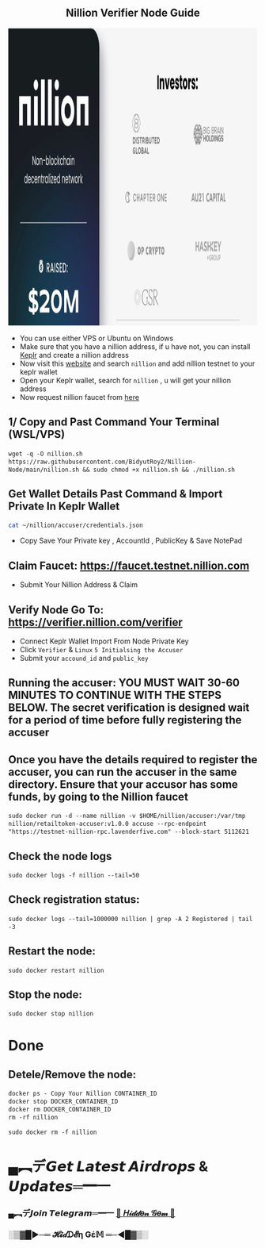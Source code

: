 <h2 align=center> Nillion Verifier Node Guide </h2>

<p align="center">
<img src='photo_2024-08-29_14-57-45.jpg' style="width:1000px;height:600px;">
</p>


- You can use either VPS or Ubuntu on Windows
- Make sure that you have a nillion address, if u have not, you can install [Keplr](https://chromewebstore.google.com/detail/keplr/dmkamcknogkgcdfhhbddcghachkejeap) and create a nillion address
- Now visit this [website](https://chains.keplr.app) and search `nillion` and add nillion testnet to your keplr wallet
- Open your Keplr wallet, search for `nillion` , u will get your nillion address
- Now request nillion faucet from [here](https://faucet.testnet.nillion.com/)

## 1/ Copy and Past Command Your Terminal (WSL/VPS)

```
wget -q -O nillion.sh https://raw.githubusercontent.com/BidyutRoy2/Nillion-Node/main/nillion.sh && sudo chmod +x nillion.sh && ./nillion.sh
```

## Get Wallet Details Past Command & Import Private In Keplr Wallet

```bash
cat ~/nillion/accuser/credentials.json
```
- Copy Save Your Private key , AccountId , PublicKey & Save NotePad

## Claim Faucet: https://faucet.testnet.nillion.com
- Submit Your Nillion Address & Claim

## Verify Node Go To: https://verifier.nillion.com/verifier

- Connect Keplr Wallet Import From Node Private Key
- Click `Verifier` & `Linux` `5 Initialsing the Accuser`
- Submit your `accound_id` and `public_key`

## Running the accuser: YOU MUST WAIT 30-60 MINUTES TO CONTINUE WITH THE STEPS BELOW. The secret verification is designed wait for a period of time before fully registering the accuser


## Once you have the details required to register the accuser, you can run the accuser in the same directory. Ensure that your accusor has some funds, by going to the Nillion faucet

```
sudo docker run -d --name nillion -v $HOME/nillion/accuser:/var/tmp nillion/retailtoken-accuser:v1.0.0 accuse --rpc-endpoint "https://testnet-nillion-rpc.lavenderfive.com" --block-start 5112621
```

## Check the node logs
```
sudo docker logs -f nillion --tail=50
```

## Check registration status:
```
sudo docker logs --tail=1000000 nillion | grep -A 2 Registered | tail -3
```

## Restart the node:
```
sudo docker restart nillion
```

## Stop the node:
```
sudo docker stop nillion
```

# Done 

## Detele/Remove the node:
```
docker ps - Copy Your Nillion CONTAINER_ID
docker stop DOCKER_CONTAINER_ID
docker rm DOCKER_CONTAINER_ID
rm -rf nillion
```

```
sudo docker rm -f nillion
```



# ▄︻デ𝙂𝙚𝙩 𝙇𝙖𝙩𝙚𝙨𝙩 𝘼𝙞𝙧𝙙𝙧𝙤𝙥𝙨 & 𝙐𝙥𝙙𝙖𝙩𝙚𝙨═━一

### ▄︻デ𝙅𝙤𝙞𝙣 𝙏𝙚𝙡𝙚𝙜𝙧𝙖𝙢═━一 [🎀  𝐻𝒾𝒹𝒹𝑒𝓃 𝒢𝑒𝓂  🎀](https://t.me/hiddengemnews) 

### ░▒▓█►─═  𝓗𝓲𝒹ᗪ𝓔η Ǥέ𝕄 ═─◄█▓▒░
